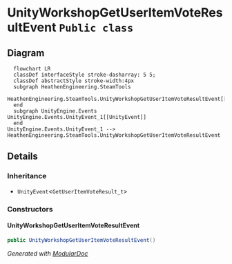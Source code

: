 # UnityWorkshopGetUserItemVoteResultEvent `Public class`

## Diagram
```mermaid
  flowchart LR
  classDef interfaceStyle stroke-dasharray: 5 5;
  classDef abstractStyle stroke-width:4px
  subgraph HeathenEngineering.SteamTools
  HeathenEngineering.SteamTools.UnityWorkshopGetUserItemVoteResultEvent[[UnityWorkshopGetUserItemVoteResultEvent]]
  end
  subgraph UnityEngine.Events
UnityEngine.Events.UnityEvent_1[[UnityEvent]]
  end
UnityEngine.Events.UnityEvent_1 --> HeathenEngineering.SteamTools.UnityWorkshopGetUserItemVoteResultEvent
```

## Details
### Inheritance
 - `UnityEvent`&lt;`GetUserItemVoteResult_t`&gt;

### Constructors
#### UnityWorkshopGetUserItemVoteResultEvent
```csharp
public UnityWorkshopGetUserItemVoteResultEvent()
```

*Generated with* [*ModularDoc*](https://github.com/hailstorm75/ModularDoc)
